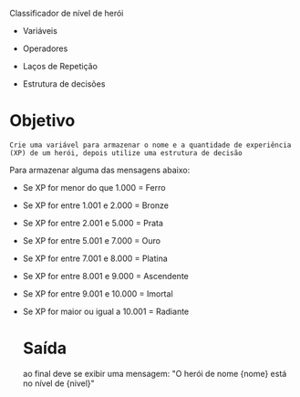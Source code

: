 Classificador de nível de herói

- Variáveis

- Operadores

- Laços de Repetição

- Estrutura de decisões

# Objetivo
	Crie uma variável para armazenar o nome e a quantidade de experiência (XP) de um herói, depois utilize uma estrutura de decisão

Para armazenar alguma das mensagens abaixo:

- Se XP for menor do que 1.000 = Ferro 
- Se XP for entre 1.001 e 2.000 = Bronze
- Se XP for entre 2.001 e 5.000 = Prata
- Se XP for entre 5.001 e 7.000 = Ouro
- Se XP for entre 7.001 e 8.000 = Platina
- Se XP for entre 8.001 e 9.000 = Ascendente
- Se XP for entre 9.001 e 10.000 = Imortal
- Se XP for maior ou igual a 10.001 = Radiante

   # Saída
	ao final deve se exibir uma mensagem:
	"O herói de nome {nome} está no nível de {nivel}"